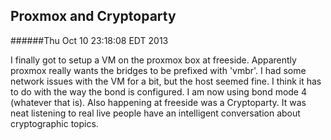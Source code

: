 Proxmox and Cryptoparty
-----------------------
######Thu Oct 10 23:18:08 EDT 2013

I finally got to setup a VM on the proxmox box at freeside. Apparently proxmox really wants the bridges to be prefixed with 'vmbr'. I had some network issues with the VM for a bit, but the host seemed fine. I think it has to do with the way the bond is configured. I am now using bond mode 4 (whatever that is). Also happening at freeside was a Cryptoparty. It was neat listening to real live people have an intelligent conversation about cryptographic topics.
